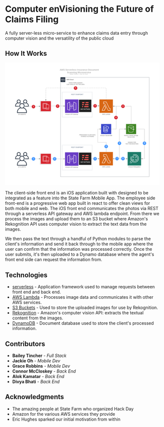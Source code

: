 # Computer enVisioning the Future of Claims Filing

A fully server-less micro-service to enhance claims data entry through computer vision and the versatility of the public cloud

## How It Works

<img src="diagram.png" width="700">

The client-side front end is an iOS application built with designed to be integrated as a feature into the State Farm Mobile App. The employee side front-end is a progressive web app built in react to offer clean views for both mobile and web. The iOS front end communicates the photos via REST through a serverless API gateway and AWS lambda endpoint.  From there we process the images and upload them to an S3 bucket where Amazon's Rekognition API uses computer vision to extract the text data from the images.

We then pass the text through a handful of Python modules to parse the client's information and send it back through to the mobile app where the user can confirm that the information was processed correctly.  Once the user submits, it's then uploaded to a Dynamo database where the agent's front end side can request the information from.

## Technologies

* [serverless](https://serverless.com/) - Application framework used to manage requests between front end and back end.
* [AWS Lambda](https://aws.amazon.com/lambda/) - Processes image data and communicates it with other AWS services.
* [S3 Buckets]((https://aws.amazon.com/s3/)) - Used to store the uploaded images for use by Rekognition.
* [Rekognition](https://aws.amazon.com/rekognition/) - Amazon's computer vision API: extracts the textual content from the images.
* [DynamoDB](https://aws.amazon.com/dynamodb/) - Document database used to store the client's processed information.

## Contributors

* **Bailey Tincher** - *Full Stack*
* **Jackie Oh** - *Mobile Dev*
* **Grace Robbins** - *Mobile Dev*
* **Connor McCloskey** - *Back End*
* **Alok Kamatar** - *Back End*
* **Divya Bhati** - *Back End*

## Acknowledgments

* The amazing people at State Farm who organized Hack Day
* Amazon for the various AWS services they provide
* Eric Hughes sparked our initial motivation from within
